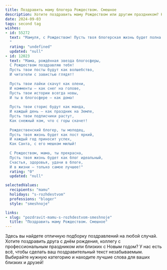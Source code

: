 ```yaml
---
title: Поздравить маму блогера Рождеством. Смешное
description: Хотите поздравить маму Рождеством или другим праздником? Наш ИИ создаст незабываемое поздравление, а вы обязательно выделитесь среди других.  
date: 2024-09-03
tags: second tag
wishes:
- id: 55272
  text: "Мамуля, с Рождеством! Пусть твоя блогерская жизнь будет полна лайков, подписчиков и вдохновения, чтобы ты могла и дальше делиться с миром своим талантом и неординарностью, даже если этот талант - умение готовить самые вкусные пироги на свете! 😄🎄
  "
  rating: "undefined"
  updated: "null"
- id: 12023
  text: "Мама, рождённая звезда блогосферы,
  С Рождеством поздравляю тебя!
  Пусть твои посты будут как волшебство,
  И читатели с завистью глядят!
  
  Пусть твои лайки скачут как олени,
  И комменты — как снег на голове,
  Пусть твои истории всегда новы,
  И ты в блогосфере — как дома!
  
  Пусть твои сторис будут как манда,
  И каждый день — как праздник на Земле,
  Пусть твои подписчики растут,
  Как снежный ком, что с горы скачет!
  
  Рождественский блогер, ты молодец,
  Пусть твоя жизнь будет как пост яркий,
  И каждый год приносит успех,
  Как Санта, с его мешком милый!
  
  С Рождеством, мама, ты прекрасна,
  Пусть твоя жизнь будет как блог идеальный,
  Счастья, здоровья, удачи в блоге,
  И в жизни — только самое лучшее!"
  rating: "0"
  updated: "null"

selectedValues:
  recipients: "mamu"
  holidays: "s-rozhdestvom"
  professions: "bloger"
  style: "smeshnoje"

links:
- slug: "pozdravit-mamu-s-rozhdestvom-smeshnoje"
  title: "Поздравить маму Рождеством. Смешное"
---
```


Здесь вы найдете отличную подборку поздравлений на любой случай. 
Хотите поздравить друга с днём рождения, коллегу с профессиональным праздником или близких с Новым годом? У нас есть всё, чтобы сделать ваш поздравительный текст незабываемым. Выбирайте нужную категорию и находите лучшие слова для ваших близких и друзей!
